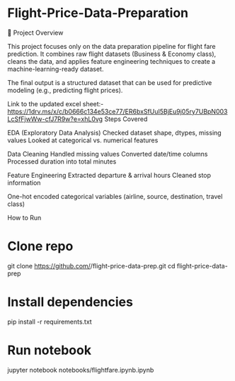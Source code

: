 # Flight-Price-Data-Preparation
📌 Project Overview

This project focuses only on the data preparation pipeline for flight fare prediction.
It combines raw flight datasets (Business & Economy class), cleans the data, and applies feature engineering techniques to create a machine-learning-ready dataset.

The final output is a structured dataset that can be used for predictive modeling (e.g., predicting flight prices).

Link to the updated excel sheet:- https://1drv.ms/x/c/b0666c134e53ce77/ER6bxSfUuI5BjEu9j05ry7UBpN003LcSfFjwWw-cfJ7R9w?e=xhL0vg
Steps Covered

EDA (Exploratory Data Analysis)
Checked dataset shape, dtypes, missing values
Looked at categorical vs. numerical features

Data Cleaning
Handled missing values
Converted date/time columns
Processed duration into total minutes

Feature Engineering
Extracted departure & arrival hours
Cleaned stop information

One-hot encoded categorical variables (airline, source, destination, travel class)


How to Run
# Clone repo
git clone https://github.com/<your-username>/flight-price-data-prep.git
cd flight-price-data-prep

# Install dependencies
pip install -r requirements.txt

# Run notebook
jupyter notebook notebooks/flightfare.ipynb.ipynb












